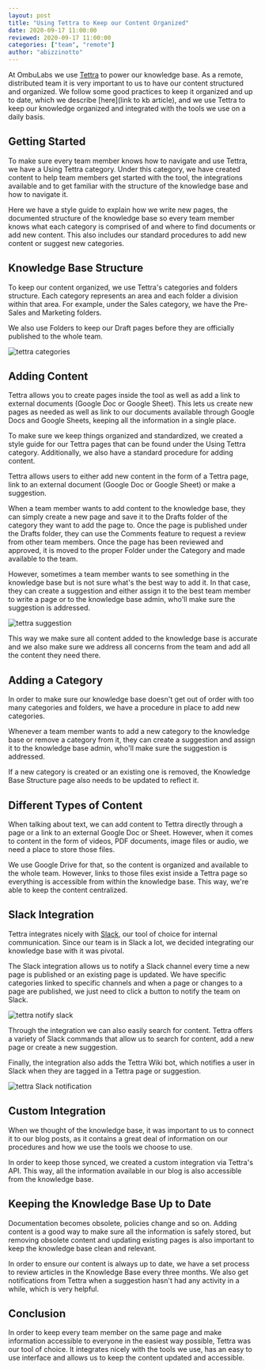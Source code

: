```yaml
---
layout: post
title: "Using Tettra to Keep our Content Organized"
date: 2020-09-17 11:00:00
reviewed: 2020-09-17 11:00:00
categories: ["team", "remote"]
author: "abizzinotto"
---
```


At OmbuLabs we use [Tettra](https://tettra.com/) to power our knowledge base. As a remote, distributed team it is very important to us to have our content structured and organized. We follow some good practices to keep it organized and up to date, which we describe [here](link to kb article), and we use Tettra to keep our knowledge organized and integrated with the tools we use on a daily basis.

<!--more-->

## Getting Started

To make sure every team member knows how to navigate and use Tettra, we have a Using Tettra category. Under this category, we have created content to help team members get started with the tool, the integrations available and to get familiar with the structure of the knowledge base and how to navigate it.

Here we have a style guide to explain how we write new pages, the documented structure of the knowledge base so every team member knows what each category is comprised of and where to find documents or add new content. This also includes our standard procedures to add new content or suggest new categories.

## Knowledge Base Structure

To keep our content organized, we use Tettra's categories and folders structure. Each category represents an area and each folder a division within that area. For example, under the Sales category, we have the Pre-Sales and Marketing folders.

We also use Folders to keep our Draft pages before they are officially published to the whole team.

<img src="/blog/assets/images/tettra/tettra_categories.jpg" alt="tettra categories" class="medium-img">

## Adding Content

Tettra allows you to create pages inside the tool as well as add a link to external documents (Google Doc or Google Sheet). This lets us create new pages as needed as well as link to our documents available through Google Docs and Google Sheets, keeping all the information in a single place.

To make sure we keep things organized and standardized, we created a style guide for our Tettra pages that can be found under the Using Tettra category. Additionally, we also have a standard procedure for adding content.

Tettra allows users to either add new content in the form of a Tettra page, link to an external document (Google Doc or Google Sheet) or make a suggestion.

When a team member wants to add content to the knowledge base, they can simply create a new page and save it to the Drafts folder of the category they want to add the page to. Once the page is published under the Drafts folder, they can use the Comments feature to request a review from other team members. Once the page has been reviewed and approved, it is moved to the proper Folder under the Category and made available to the team.

However, sometimes a team member wants to see something in the knowledge base but is not sure what's the best way to add it. In that case, they can create a suggestion and either assign it to the best team member to write a page or to the knowledge base admin, who'll make sure the suggestion is addressed.

<img src="/blog/assets/images/tettra/tettra-suggestion.jpg" alt="tettra suggestion" class="medium-img">

This way we make sure all content added to the knowledge base is accurate and we also make sure we address all concerns from the team and add all the content they need there.

## Adding a Category

In order to make sure our knowledge base doesn't get out of order with too many categories and folders, we have a procedure in place to add new categories.

Whenever a team member wants to add a new category to the knowledge base or remove a category from it, they can create a suggestion and assign it to the knowledge base admin, who'll make sure the suggestion is addressed.

If a new category is created or an existing one is removed, the Knowledge Base Structure page also needs to be updated to reflect it.

## Different Types of Content

When talking about text, we can add content to Tettra directly through a page or a link to an external Google Doc or Sheet. However, when it comes to content in the form of videos, PDF documents, image files or audio, we need a place to store those files.

We use Google Drive for that, so the content is organized and available to the whole team. However, links to those files exist inside a Tettra page so everything is accessible from within the knowledge base. This way, we're able to keep the content centralized.

## Slack Integration

Tettra integrates nicely with [Slack](https://slack.com), our tool of choice for internal communication. Since our team is in Slack a lot, we decided integrating our knowledge base with it was pivotal.

The Slack integration allows us to notify a Slack channel every time a new page is published or an existing page is updated. We have specific categories linked to specific channels and when a page or changes to a page are published, we just need to click a button to notify the team on Slack.

<img src="/blog/assets/images/tettra/slack-notify.jpg" alt="tettra notify slack" class="medium-img">

Through the integration we can also easily search for content. Tettra offers a variety of Slack commands that allow us to search for content, add a new page or create a new suggestion.

Finally, the integration also adds the Tettra Wiki bot, which notifies a user in Slack when they are tagged in a Tettra page or suggestion.

<img src="/blog/assets/images/tettra/slack-notification.jpg" alt="tettra Slack notification" class="medium-img">

## Custom Integration

When we thought of the knowledge base, it was important to us to connect it to our blog posts, as it contains a great deal of information on our procedures and how we use the tools we choose to use.

In order to keep those synced, we created a custom integration via Tettra's API. This way, all the information available in our blog is also accessible from the knowledge base.

## Keeping the Knowledge Base Up to Date

Documentation becomes obsolete, policies change and so on. Adding content is a good way to make sure all the information is safely stored, but removing obsolete content and updating existing pages is also important to keep the knowledge base clean and relevant.

In order to ensure our content is always up to date, we have a set process to review articles in the Knowledge Base every three months. We also get notifications from Tettra when a suggestion hasn't had any activity in a while, which is very helpful.

## Conclusion

In order to keep every team member on the same page and make information accessible to everyone in the easiest way possible, Tettra was our tool of choice. It integrates nicely with the tools we use, has an easy to use interface and allows us to keep the content updated and accessible.